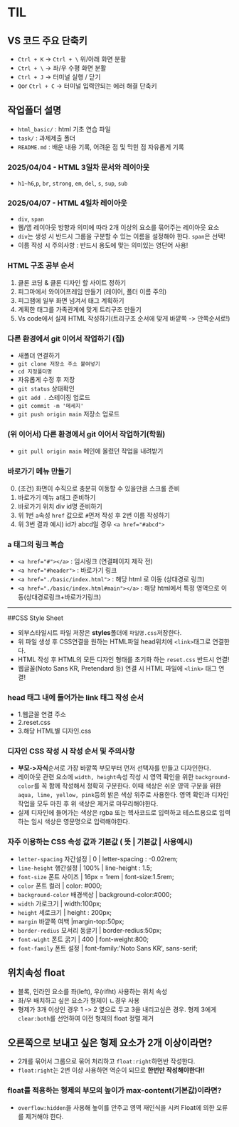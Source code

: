 # TIL
##  VS 코드 주요 단축키
* `Ctrl + K` -> `Ctrl + \` 위/아래 화면 분활
* `Ctrl + \` -> 좌/우 수평 화면 분활
* `Ctrl + J` -> 터미널 실행 / 닫기 
* `Q`or `Ctrl + C` -> 터미널 입력안되는 에러 해결 단축키 
## 작업폴더 설명
* `html_basic/` : html 기초 연습 파일
* `task/` : 과제제출 폴더
* `README.md` : 배운 내용 기록, 어려운 점 및 막힌 점 자유롭게 기록
### 2025/04/04 - HTML 3일차 문서와 레이아웃
* `h1~h6`,`p`, `br`, `strong`, `em`, `del`, `s`, `sup`, `sub`
### 2025/04/07 - HTML 4일차 레이아웃
* `div`, `span`
* 웹/앱 레이아웃 방향과 의미에 따라 2개 이상의 요소를 묶어주는 레이아웃 요소
* `div`는 생성 시 반드시 그룹을 구분할 수 있는 이름을 설정해야 한다. `span`은 선택!
*  이름 작성 시 주의사항 : 반드시 용도에 맞는 의미있는 영단어 사용!
### HTML 구조 공부 순서
1. 클론 코딩 & 클론 디자인 할 사이트 정하기
2. 피그마에서 와이어프레임 만들기 (레이어, 폴더 이름 주의)
3. 피그잼에 일부 화면 넘겨서 태그 계획하기
4. 계획한 태그를 가족관계에 맞게 트리구조 만들기
5. Vs code에서 실제 HTML 작성하기(트리구조 순서에 맞게 바깥쪽 -> 안쪽순서로!)
### 다른 환경에서 git 이어서 작업하기 (집)
* 새폴더 연결하기
* `git clone 저장소 주소 붙여넣기`
* `cd 지정폴더명`
* 자유롭게 수정 후 저장
* `git status` 상태확인
* `git add .` 스테이징 업로드
* `git commit -m '메세지'`
* `git push origin main` 저장소 업로드
### (위 이어서) 다른 환경에서 git 이어서 작업하기(학원)
* `git pull origin main` 메인에 올렸던 작업을 내려받기
### 바로가기 메뉴 만들기
0. (조건) 화면이 수직으로 충분히 이동할 수 있을만큼 스크롤 준비
1. 바로가기 메뉴 a태그 준비하기
2. 바로가기 위치 div id명 준비하기
3. 위 1번 `a`속성 `href` 값으로 `#`먼저 작성 후 2번 이름 작성하기
4. 위 3번 결과 예시) id가 abcd일 경우 `<a href="#abcd">`
### a 태그의 링크 복습
* `<a href="#"></a>` : 임시링크 (연결페이지 제작 전)
* `<a href="#header">` : 바로가기 링크
* `<a href="./basic/index.html">` : 해당 html 로 이동 (상대경로 링크)
* `<a href="./basic/index.html#main"></a>` : 해당 html에서 특정 영역으로 이동(상대경로링크+바로가기링크)
----
##CSS Style Sheet 
* 외부스타일시트 파일 저장은 **styles**폴더에 `파일명.css`저장한다.
* 위 파일 생성 후 CSS연결을 원하는 HTML파일 head위치에 `<link>`태그로 연결한다.
* HTML 작성 후 HTML의 모든 디자인 형태를 초기화 하는 `reset.css` 반드시 연결!
* 웹글꼴(Noto Sans KR, Pretendard 등) 연결 시 HTML 파일에 `<link>` 태그 연결!
### head 태그 내에 들어가는 link 태그 작성 순서
* 1.웹글꼴 연결 주소
* 2.reset.css
* 3.해당 HTML별 디자인.css
### 디자인 CSS 작성 시 작성 순서 및 주의사항
* **부모->자식**순서로 가장 바깥쪽 부모부터 먼저 선택자를 만들고 디자인한다.
* 레이아웃 관련 요소에 `width, height`속성 작성 시 영역 확인을 위한 `background-color`를 꼭 함께 작성해서 정확히 구분한다. 이때 색상은 쉬운 영역 구분을 위한 `aqua, lime, yellow, pink`등의 밝은 색상 위주로 사용한다.
영역 확인과 디자인 작업을 모두 마친 후 위 색상은 제거로 마무리해야한다.
* 실제 디자인에 들어가는 색상은 rgba 또는 헥사코드로 입력하고 테스트용으로 입력하는 임시 색상은 영문명으로 입력해야한다.
### 자주 이용하는 CSS 속성 값과 기본값 ( 뜻 | 기본값 | 사용예시)
* `letter-spacing` 자간설정 | 0  | letter-spacing : -0.02rem;
* `line-height` 행간설정 | 100% | line-height : 1.5;
* `font-size` 폰트 사이즈 | 16px = 1rem | font-size:1.5rem;
* `color`  폰트 컬러  | color: #000; 
* `background-color` 배경색상 | background-color:#000;
* `width` 가로크기  | width:100px;
* `height` 세로크기 | height : 200px;
* `margin`  바깥쪽 여백  |margin-top:50px;
* `border-redius` 모서리 둥글기 | border-redius:50px;
* `font-wight`  폰트 굵기 | 400 | font-weight:800;
* `font-family` 폰트 설정 | font-family:'Noto Sans KR', sans-serif;
## 위치속성 float
* 블록, 인라인 요소를 좌(left), 우(rifht) 사용하는 위치 속성
* 좌/우 배치하고 싶은 요소가 형제이 ㄴ경우 사용
* 형제가 3개 이상인 경우 1 -> 2 옆으로 두고 3을 내리고싶은 경우. 형제 3에게 `clear:both`를 선언하여 이전 형제의 float 정렬 제거
## 오른쪽으로 보내고 싶은 형제 요소가 2개 이상이라면?
* 2개를 묶어서 그룹으로 묶어 처리하고 `float:right`하먼반 작성한다.
* `float:right`는 2번 이상 사용하면 역순이 되므로 **한번만 작성해야한다!!**
### float를 적용하는 형제의 부모의 높이가 max-content(기본값)이라면? 
* `overflow:hidden`을 사용해 높이를 안주고 영역 재인식을 시켜 Float에 의한 오류를 제거해야 한다.
